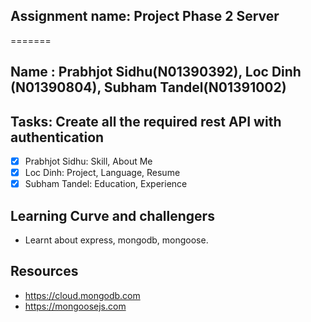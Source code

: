 ## Assignment name: Project Phase 2 Server

=======
## Name : Prabhjot Sidhu(N01390392), Loc Dinh (N01390804), Subham Tandel(N01391002)

## Tasks: Create all the required rest API with authentication
- [x] Prabhjot Sidhu: Skill, About Me
- [x] Loc Dinh: Project, Language, Resume
- [x] Subham Tandel: Education, Experience

## Learning Curve and challengers
- Learnt about express, mongodb, mongoose.

## Resources
- https://cloud.mongodb.com
- https://mongoosejs.com
